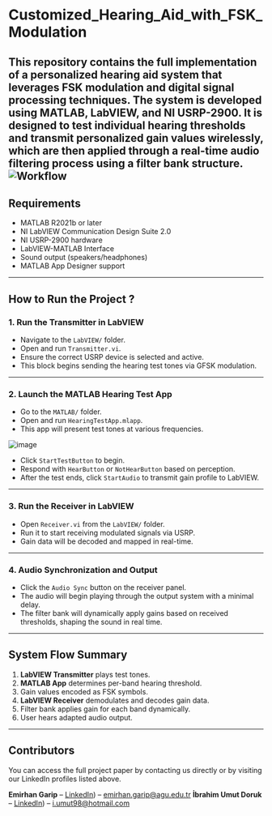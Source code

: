# Customized_Hearing_Aid_with_FSK_Modulation
This repository contains the full implementation of a personalized hearing aid system that leverages FSK modulation and digital signal processing techniques. The system is developed using **MATLAB**, **LabVIEW**, and **NI USRP-2900**. It is designed to test individual hearing thresholds and transmit personalized gain values wirelessly, which are then applied through a real-time audio filtering process using a filter bank structure.
![Workflow](https://github.com/user-attachments/assets/84c26c86-1c8f-40a9-bcb4-0b0fd8284f44) 
---

##  Requirements

- MATLAB R2021b or later
- NI LabVIEW Communication Design Suite 2.0
- NI USRP-2900 hardware
- LabVIEW-MATLAB Interface
- Sound output (speakers/headphones)
- MATLAB App Designer support

---


##  How to Run the Project ?

### 1. Run the Transmitter in LabVIEW

- Navigate to the `LabVIEW/` folder.
- Open and run `Transmitter.vi`.
- Ensure the correct USRP device is selected and active.
- This block begins sending the hearing test tones via GFSK modulation.

---

### 2. Launch the MATLAB Hearing Test App

- Go to the `MATLAB/` folder.
- Open and run `HearingTestApp.mlapp`.
- This app will present test tones at various frequencies.

 ![image](https://github.com/user-attachments/assets/3d7be009-ec2c-4ab2-a32d-ace12a74acf9)
  

- Click `StartTestButton` to begin.
- Respond with `HearButton` or `NotHearButton` based on perception.
- After the test ends, click `StartAudio` to transmit gain profile to LabVIEW.

---

### 3. Run the Receiver in LabVIEW

- Open `Receiver.vi` from the `LabVIEW/` folder.
- Run it to start receiving modulated signals via USRP.
- Gain data will be decoded and mapped in real-time.

---

### 4. Audio Synchronization and Output

- Click the `Audio Sync` button on the receiver panel.
- The audio will begin playing through the output system with a minimal delay.
- The filter bank will dynamically apply gains based on received thresholds, shaping the sound in real time.

---

##  System Flow Summary

1. **LabVIEW Transmitter** plays test tones.
2. **MATLAB App** determines per-band hearing threshold.
3. Gain values encoded as FSK symbols.
4. **LabVIEW Receiver** demodulates and decodes gain data.
5. Filter bank applies gain for each band dynamically.
6. User hears adapted audio output.

---
##  Contributors

You can access the full project paper by contacting us directly or by visiting our LinkedIn profiles listed above.

**Emirhan Garip** – [LinkedIn](https://www.linkedin.com/in/emirhan-garip-776146215/)) – [emirhan.garip@agu.edu.tr](mailto:emirhan.garip@agu.edu.tr)
**İbrahim Umut Doruk** – [LinkedIn](https://www.linkedin.com/in/ibrahim-umut-doruk-9b1860217/)) – [i.umut98@hotmail.com](mailto:i.umut98@hotmail.com)


